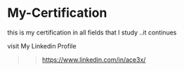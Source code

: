 # My-Certification

this is my certification in all fields that I study ..it continues

visit My Linkedin Profile

>> https://www.linkedin.com/in/ace3x/
